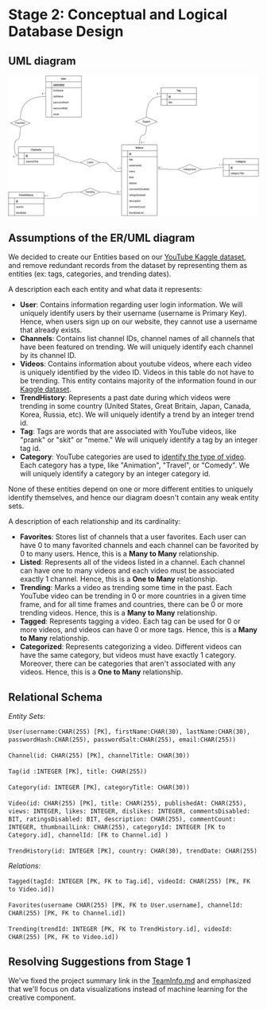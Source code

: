 # Stage 2: Conceptual and Logical Database Design

## UML diagram

![UML diagram](assets/411v3.png)

## Assumptions of the ER/UML diagram

We decided to create our Entities based on our [YouTube Kaggle dataset](https://www.kaggle.com/datasets/rsrishav/youtube-trending-video-dataset?select=US_youtube_trending_data.csv), and remove redundant records from the dataset by representing them as entities (ex: tags, categories, and trending dates). 

A description each each entity and what data it represents:

* **User**: Contains information regarding user login information. We will uniquely identify users by their username (username is Primary Key). Hence, when users sign up on our website, they cannot use a username that already exists.
* **Channels**: Contains list channel IDs, channel names of all channels that have been featured on trending. We will uniquely identify each channel by its channel ID.
* **Videos**: Contains information about youtube videos, where each video is uniquely identified by the video ID. Videos in this table do not have to be trending. This entity contains majority of the information found in our [Kaggle dataset](https://www.kaggle.com/datasets/rsrishav/youtube-trending-video-dataset?select=US_youtube_trending_data.csv).
* **TrendHistory**: Represents a past date during which videos were trending in some country (United States, Great Britain, Japan, Canada, Korea, Russia, etc). We will uniquely identify a trend by an integer trend id.
* **Tag**: Tags are words that are associated with YouTube videos, like "prank" or "skit" or "meme." We will uniquely identify a tag by an integer tag id.
* **Category**: YouTube categories are used to [identify the type of video](https://www.tutorialspoint.com/what-are-the-different-types-of-youtube-video-categories). Each category has a type, like "Animation", "Travel", or "Comedy". We will uniquely identify a category by an integer category id.

None of these entities depend on one or more different entities to uniquely identify themselves, and hence our diagram doesn't contain any weak entity sets.

A description of each relationship and its cardinality:
* **Favorites**: Stores list of channels that a user favorites. Each user can have 0 to many favorited channels and each channel can be favorited by 0 to many users. Hence, this is a **Many to Many** relationship.
* **Listed**: Represents all of the videos listed in a channel. Each channel can have one to many videos and each video must be associated exactly 1 channel. Hence, this is a **One to Many** relationship.
* **Trending**: Marks a video as trending some time in the past. Each YouTube video can be trending in 0 or more countries in a given time frame, and for all time frames and countries, there can be 0 or more trending videos. Hence, this is a **Many to Many** relationship.
* **Tagged**: Represents tagging a video. Each tag can be used for 0 or more videos, and videos can have 0 or more tags. Hence, this is a **Many to Many** relationship.
* **Categorized**: Represents categorizing a video. Different videos can have the same category, but videos must have exactly 1 category. Moreover, there can be categories that aren't associated with any videos. Hence, this is a **One to Many** relationship.

## Relational Schema

*Entity Sets:*

```
User(username:CHAR(255) [PK], firstName:CHAR(30), lastName:CHAR(30), passwordHash:CHAR(255), passwordSalt:CHAR(255), email:CHAR(255))

Channel(id: CHAR(255) [PK], channelTitle: CHAR(30))

Tag(id :INTEGER [PK], title: CHAR(255))

Category(id: INTEGER [PK], categoryTitle: CHAR(30))

Video(id: CHAR(255) [PK], title: CHAR(255), publishedAt: CHAR(255), views: INTEGER, likes: INTEGER, dislikes: INTEGER, commentsDisabled: BIT, ratingsDisabled: BIT, description: CHAR(255), commentCount: INTEGER, thumbnailLink: CHAR(255), categoryId: INTEGER [FK to Category.id], channelId: [FK to Channel.id] )

TrendHistory(id: INTEGER [PK], country: CHAR(30), trendDate: CHAR(255)
```

*Relations:*

```
Tagged(tagId: INTEGER [PK, FK to Tag.id], videoId: CHAR(255) [PK, FK to Video.id])

Favorites(username CHAR(255) [PK, FK to User.username], channelId: CHAR(255) [PK, FK to Channel.id])

Trending(trendId: INTEGER [PK, FK to TrendHistory.id], videoId: CHAR(255) [PK, FK to Video.id])
```

## Resolving Suggestions from Stage 1

We've fixed the project summary link in the [TeamInfo.md](https://github.com/cs411-alawini/sp23-cs411-team043-jams/blob/stage-2/TeamInfo.md) and emphasized that we'll focus on data visualizations instead of machine learning for the creative component. 
